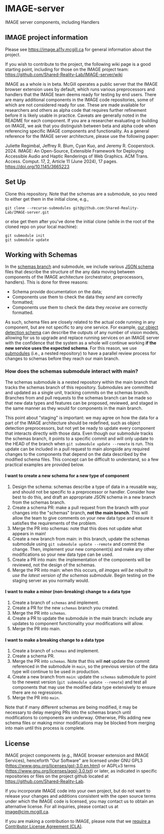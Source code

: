 # IMAGE-server
IMAGE server components, including Handlers

## IMAGE project information
Please see https://image.a11y.mcgill.ca for general information about the project.

If you wish to contribute to the project, the following wiki page is a good starting point, including for those on the IMAGE project team:
https://github.com/Shared-Reality-Lab/IMAGE-server/wiki

IMAGE as a whole is in beta. McGill operates a public server that the IMAGE browser extension uses by default, which runs various preprocessors and handlers that the IMAGE team deems ready for testing by end users. There are many additional components in the IMAGE code repositories, some of which are not considered ready for use. These are made available for researchers and others as alpha code that requires further refinement before it is likely usable in practice. Caveats are generally noted in the README for each component. If you are a researcher evaluating or building on IMAGE, we ask that you distinguish between beta and alpha code when referencing specific IMAGE components and functionality. As a general reference for the IMAGE server architecture, please use the following paper:

Juliette Regimbal, Jeffrey R. Blum, Cyan Kuo, and Jeremy R. Cooperstock. 2024. IMAGE: An Open-Source, Extensible Framework for Deploying Accessible Audio and Haptic Renderings of Web Graphics. ACM Trans. Access. Comput. 17, 2, Article 11 (June 2024), 17 pages. https://doi.org/10.1145/3665223

## Set Up

Clone this repository. Note that the schemas are a submodule, so you need to either get them in the initial clone, e.g.,
```
git clone --recurse-submodules git@github.com:Shared-Reality-Lab/IMAGE-server.git
```

or else get them after you've done the initial clone (while in the root of the cloned repo on your local machine):
```
git submodule init
git submodule update
```

## Working with Schemas

In the [schemas branch](https://github.com/Shared-Reality-Lab/IMAGE-server/tree/schemas) and submodule, we include various [JSON schema](https://json-schema.org/) files that describe the structure of the any data moving between components of the IMAGE architecture (orchestrator, preprocessors, handlers). This is done for three reasons:

* Schema provide documentation on the data;
* Components use them to check the data they *send* are correctly formatted;
* Components use them to check the data they *receive* are correctly formatted.

As such, schema files are closely related to the actual code running in any component, but are not specific to any one service. For example, [our object detection schema](https://github.com/Shared-Reality-Lab/IMAGE-server/blob/schemas/preprocessors/object-detection.schema.json) can describe the outputs of any number of vision models, allowing for us to upgrade and replace running services on an IMAGE server with the confidence that the system as a whole will continue working **if the new service uses the expected schema**. For this reason, we use [submodules](https://git-scm.com/docs/gitsubmodules.html) (i.e., a nested repository) to have a parallel review process for changes to schemas before they reach our main branch.

### How does the schemas submodule interact with main?

The schemas submodule is a nested repository within the main branch that tracks the schemas branch of this repository. Submodules are committed and updated as a single unit, tracking commits on the schemas branch. Branches from and pull requests to the schemas branch can be made so that new data types and features can be proposed, reviewed, and staged in the same manner as they would for components in the main branch.

This point about "staging" is important: we may agree on how the data for a part of the IMAGE architecture should be redefined, such as object detection preprocessors, but not yet be ready to update every component that interacts directly with those data. Even though our submodule tracks the schemas branch, it points to a specific commit and will only update to the HEAD of the branch when `git submodule update --remote` is run. This update can be included in a pull request to main alongside any required changes to the components that depend on the data described by the modified schema files. This concept can be difficult to understand, so a few practical examples are provided below.

#### I want to create a new schema for a new type of component

1. Design the schema: schemas describe a type of data in a reusable way, and should not be specific to a preprocessor or handler. Consider how best to do this, and draft an appropriate JSON schema in a new branch from the schemas branch.
2. Create a schema PR: make a pull request from the branch with your changes into the "schemas" branch, **not the main branch**. This will allow the team to give comments on your new data type and ensure it satisfies the requirements of the problem.
3. Merge the PR into schemas: note that this does not update what appears in main!
4. Create a new branch from main: in this branch, update the schemas submodule using `git submodule update --remote` and commit the change. Then, implement your new component(s) and make any other modifications so your new data type can be used.
5. Create a PR into main: the implementation of the components will be reviewed, not the design of the schemas.
6. Merge the PR into main: when this occurs, *all images will be rebuilt to use the latest version of the schemas submodule*. Begin testing on the staging server as you normally would.

#### I want to make a minor (non-breaking) change to a data type

1. Create a branch of `schemas` and implement.
2. Create a PR for the new `schemas` branch you created.
3. Merge the PR into `schemas`.
4. Create a PR to update the submodule in the main branch: include any updates to component functionality your modifications will allow.
5. Merge the PR into main.

#### I want to make a breaking change to a data type

1. Create a branch of `schemas` and implement.
2. Create a schema PR.
3. Merge the PR into `schemas`. Note that this will **not** update the commit referenced in the submodule in `main`, so the previous version of the data type will continue to be used in production.
4. Create a new branch from `main`: update the `schemas` submodule to point to the newest version (`git submodule update --remote`) and test all components that may use the modified data type extensively to ensure there are no regressions.
5. Merge the PR into `main`.

Note that if many different schemas are being modified, it may be necessary to delay merging PRs into the schemas branch until modifications to components are underway. Otherwise, PRs adding new schema files or making minor modifications may be blocked from merging into main until this process is complete.

## License

IMAGE project components (e.g., IMAGE browser extension and IMAGE Services), henceforth "Our Software" are licensed under GNU GPL3 (https://www.gnu.org/licenses/gpl-3.0.en.html) or AGPLv3 terms (https://www.gnu.org/licenses/agpl-3.0.txt) or later, as indicated in specific repositories or files on the project github located at https://github.com/Shared-Reality-Lab.

If you incorporate IMAGE code into your own project, but do not want to release your changes and additions consistent with the open source terms under which the IMAGE code is licensed, you may contact us to obtain an alternative license. For all inquiries, please contact us at image@cim.mcgill.ca.

If you are making a contribution to IMAGE, please note that we [require a Contributor License Agreement (CLA)](/CLA.md).
